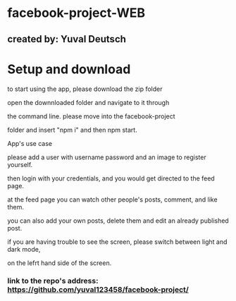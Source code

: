 # facebook-project-WEB

## created by: Yuval Deutsch

# Setup and download

to start using the app, please download the zip folder

open the downnloaded folder and navigate to it through

the command line. please move into the facebook-project

folder and insert "npm i" and then npm start.

App's use case

please add a user with username password and an image to register yourself.

then login with your credentials, and you would get directed to the feed page.

at the feed page you can watch other people's posts, comment, and like them.

you can also add your own posts, delete them and edit an already published post.

if you are having trouble to see the screen, please switch between light and dark mode,

on the lefrt hand side of the screen.

### link to the repo's address: https://github.com/yuval123458/facebook-project/
